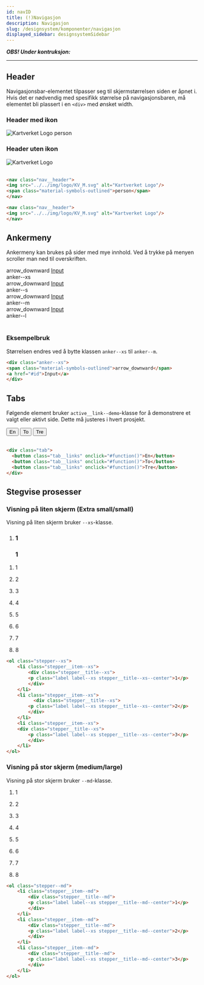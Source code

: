 ```yaml
---
id: navID
title: (!)Navigasjon
description: Navigasjon
slug: /designsystem/komponenter/navigasjon
displayed_sidebar: designsystemSidebar
---
```


***OBS! Under kontruksjon:***
***

## Header
Navigasjonsbar-elementet tilpasser seg til skjermstørrelsen siden er åpnet i.
Hvis det er nødvendig med spesifikk størrelse på navigasjonsbaren, må elementet bli plassert i en <code><div\></code> med ønsket width.

### Header med ikon

<nav class="nav__header">
<img src="../../img/logo/KV_M.svg" alt="Kartverket Logo"/>
<span class="material-symbols-outlined">person</span>
</nav>

### Header uten ikon

<nav class="nav__header">
<img src="../../img/logo/KV_M.svg" alt="Kartverket Logo"/>
</nav>

<br/>

```markdown
<nav class="nav__header">
<img src="../../img/logo/KV_M.svg" alt="Kartverket Logo"/>
<span class="material-symbols-outlined">person</span>
</nav>

<nav class="nav__header">
<img src="../../img/logo/KV_M.svg" alt="Kartverket Logo"/>
</nav>
```

## Ankermeny
Ankermeny kan brukes på sider med mye innhold. Ved å trykke på menyen scroller man ned til overskriften.

<div class="display__nav">
    <div class="display__nav__item">
        <div class="display__nav__container">
                <div class="anker--xs">
                <span class="material-symbols-outlined material-symbols-outlined--xs">arrow_downward</span>
                <a href="#id" class="heading heading__h3--xs">Input</a>
                </div>
        </div>
        <div class="display__nav__desc">anker--xs</div>
    </div>
 <div class="display__nav__item">
        <div class="display__nav__container">
                <div class="anker--s">
                <span class="material-symbols-outlined">arrow_downward</span>
                <a href="#id" class="heading heading__h3--sm">Input</a>
                </div>
        </div>
        <div class="display__nav__desc">anker--s</div>
    </div>
 <div class="display__nav__item">
        <div class="display__nav__container">
                <div class="anker--m">
                <span class="material-symbols-outlined">arrow_downward</span>
                <a href="#id" class="heading heading__h3--sm">Input</a>
                </div>
        </div>
        <div class="display__nav__desc">anker--m</div>
    </div>
 <div class="display__nav__item">
        <div class="display__nav__container">
                <div class="anker--l">
                <span class="material-symbols-outlined">arrow_downward</span>
                <a href="#id" class="heading heading__h3--l">Input</a>
                </div>
        </div>
        <div class="display__nav__desc">anker--l</div>
    </div>
</div>

<br/>

### Eksempelbruk

Størrelsen endres ved å bytte klassen <code>anker--xs</code> til <code>anker--m</code>.

```markdown
<div class="anker--xs">
<span class="material-symbols-outlined">arrow_downward</span>
<a href="#id">Input</a>
</div>
```


## Tabs
Følgende element bruker <code>active__link--demo</code>-klasse for å demonstrere et valgt eller aktivt side. Dette må justeres i hvert prosjekt.

<div class="tab">
  <button class="tab__links active__link--demo" onclick="#function()">En</button>
  <button class="tab__links" onclick="#function()">To</button>
  <button class="tab__links" onclick="#function()">Tre</button>
</div>

<br/>

```markdown
<div class="tab">
  <button class="tab__links" onclick="#function()">En</button>
  <button class="tab__links" onclick="#function()">To</button>
  <button class="tab__links" onclick="#function()">Tre</button>
</div>
```

## Stegvise prosesser

### Visning på liten skjerm (Extra small/small)
Visning på liten skjerm bruker <code>--xs</code>-klasse.

<ol class="stepper--xs">
    <li class="stepper__item--xs">
        <div class="stepper__content--xs">
            <h3 class="stepper__title--xs">1</h3>
        </div><div class="stepper__content--xs">
            <h3 class="stepper__title--xs">1</h3>
        </div>
    </li>
</ol>

<ol class="stepper--xs">
    <li class="stepper__item--xs">
        <div class="stepper__title--xs">
        <p class="label label--xs stepper__title--xs--center">1</p>
        </div>
    </li>  
    <li class="stepper__item--xs">
          <div class="stepper__title--xs">
        <p class="label label--xs stepper__title--xs--center">2</p>
        </div>
    </li>  
    <li class="stepper__item--xs">
    <div class="stepper__title--xs">
        <p class="label label--xs stepper__title--xs--center">3</p>
        </div>
    </li>
 <li class="stepper__item--xs">
        <div class="stepper__title--xs">
        <p class="label label--xs stepper__title--xs--center">4</p>
        </div>
    </li>  
    <li class="stepper__item--xs">
          <div class="stepper__title--xs">
        <p class="label label--xs stepper__title--xs--center">5</p>
        </div>
    </li>  
    <li class="stepper__item--xs">
    <div class="stepper__title--xs">
        <p class="label label--xs stepper__title--xs--center">6</p>
        </div>
    </li>
    <li class="stepper__item--xs">
    <div class="stepper__title--xs">
        <p class="label label--xs stepper__title--xs--center">7</p>
    </div>
    </li>
    <li class="stepper__item--xs">
    <div class="stepper__title--xs">
        <p class="label label--xs stepper__title--xs--center">8</p>
    </div>
    </li>
</ol>

```markdown
<ol class="stepper--xs">
    <li class="stepper__item--xs">
        <div class="stepper__title--xs">
        <p class="label label--xs stepper__title--xs--center">1</p>
        </div>
    </li>  
    <li class="stepper__item--xs">
          <div class="stepper__title--xs">
        <p class="label label--xs stepper__title--xs--center">2</p>
        </div>
    </li>  
    <li class="stepper__item--xs">
    <div class="stepper__title--xs">
        <p class="label label--xs stepper__title--xs--center">3</p>
        </div>
    </li>
</ol>
```


### Visning på stor skjerm (medium/large)
Visning på stor skjerm bruker <code>--md</code>-klasse. 

<ol class="stepper--md">
    <li class="stepper__item--md">
        <div class="stepper__title--md">
        <p class="label label--xs stepper__title--md--center">1</p>
        </div>
    </li>  
    <li class="stepper__item--md">
          <div class="stepper__title--md">
        <p class="label label--xs stepper__title--md--center">2</p>
        </div>
    </li>  
    <li class="stepper__item--md">
    <div class="stepper__title--md">
        <p class="label label--xs stepper__title--md--center">3</p>
        </div>
    </li>
    <li class="stepper__item--md">
        <div class="stepper__title--md">
        <p class="label label--xs stepper__title--md--center">4</p>
        </div>
    </li>  
    <li class="stepper__item--md">
          <div class="stepper__title--md">
        <p class="label label--xs stepper__title--md--center">5</p>
        </div>
    </li>  
    <li class="stepper__item--md">
    <div class="stepper__title--md">
        <p class="label label--xs stepper__title--md--center">6</p>
        </div>
    </li>
    <li class="stepper__item--md">
    <div class="stepper__title--md">
        <p class="label label--xs stepper__title--md--center">7</p>
    </div>
    </li>
    <li class="stepper__item--md">
    <div class="stepper__title--md">
        <p class="label label--xs stepper__title--md--center">8</p>
    </div>
    </li>
</ol>

```markdown
<ol class="stepper--md">
    <li class="stepper__item--md">
        <div class="stepper__title--md">
        <p class="label label--xs stepper__title--md--center">1</p>
        </div>
    </li>    
    <li class="stepper__item--md">
        <div class="stepper__title--md">
        <p class="label label--xs stepper__title--md--center">2</p>
        </div>
    </li>  
    <li class="stepper__item--md">
        <div class="stepper__title--md">
        <p class="label label--xs stepper__title--md--center">3</p>
        </div>
    </li>
</ol>
```

